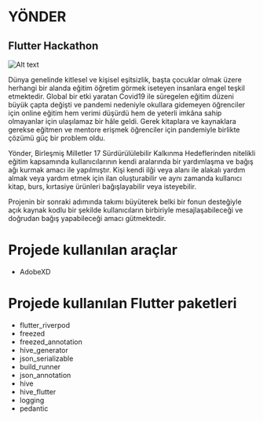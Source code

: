 # YÖNDER 
## Flutter Hackathon

![Alt text](screenshots/1.jpeg")

Dünya genelinde kitlesel ve kişisel eşitsizlik, başta çocuklar olmak üzere herhangi bir alanda eğitim öğretim görmek iseteyen insanlara engel teşkil etmektedir. Global bir etki yaratan Covid19 ile süregelen eğitim düzeni büyük çapta değişti ve pandemi nedeniyle okullara gidemeyen öğrenciler için online eğitim hem verimi düşürdü hem de yeterli imkâna sahip olmayanlar için ulaşılamaz bir hâle geldi. Gerek kitaplara ve kaynaklara gerekse eğitmen ve mentore erişmek öğrenciler için pandemiyle birlikte çözümü güç bir problem oldu.
 
 Yönder, Birleşmiş Milletler 17 Sürdürülülebilir Kalkınma Hedeflerinden nitelikli eğitim kapsamında kullanıcılarının kendi aralarında bir yardımlaşma ve bağış ağı kurmak amacı ile yapılmıştır. Kişi kendi ilği veya alanı ile alakalı yardım almak veya yardım etmek için ilan oluşturabilir ve aynı zamanda kullanıcı kitap, burs, kırtasiye ürünleri bağışlayabilir veya isteyebilir.

Projenin bir sonraki adımında takımı büyüterek belki bir fonun desteğiyle açık kaynak kodlu bir şekilde kullanıcıların birbiriyle mesajlaşabileceği ve doğrudan bağış yapabileceği amacı gütmektedir.

# Projede kullanılan araçlar

* AdobeXD

# Projede kullanılan Flutter paketleri

* flutter_riverpod
* freezed
* freezed_annotation
* hive_generator
* json_serializable
* build_runner
* json_annotation
* hive
* hive_flutter
* logging
* pedantic
